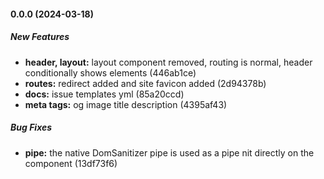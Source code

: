 #### 0.0.0 (2024-03-18)

##### New Features

* **header, layout:**  layout component removed, routing is normal, header conditionally shows elements (446ab1ce)
* **routes:**  redirect added and site favicon added (2d94378b)
* **docs:**  issue templates yml (85a20ccd)
* **meta tags:**  og image title description (4395af43)

##### Bug Fixes

* **pipe:**  the native DomSanitizer pipe is used as a pipe nit directly on the component (13df73f6)

